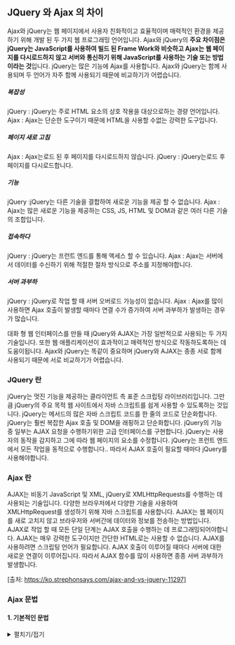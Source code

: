 

## JQuery 와 Ajax 의 차이

Ajax와 jQuery는 웹 페이지에서 사용자 친화적이고 효율적이며 매력적인 환경을 제공하기 위해 개발 된 두 가지 웹 프로그래밍 언어입니다.
Ajax와 jQuery의 **주요 차이점은 jQuery는 JavaScript를 사용하여 빌드 된 Frame Work와 비슷하고 Ajax는 웹 페이지를 다시로드하지 않고 
서버와 통신하기 위해 JavaScript를 사용하는 기술 또는 방법이라는 것**입니다. jQuery는 많은 기능에 Ajax를 사용합니다. Ajax와 jQuery는 
함께 사용되며 두 언어가 자주 함께 사용되기 때문에 비교하기가 어렵습니다.

##### 복잡성
jQuery : jQuery는 주로 HTML 요소의 상호 작용을 대상으로하는 경량 언어입니다.
Ajax : Ajax는 단순한 도구이기 때문에 HTML을 사용할 수없는 강력한 도구입니다.

##### 페이지 새로 고침
Ajax : Ajax는로드 된 후 페이지를 다시로드하지 않습니다.
jQuery : jQuery는로드 후 페이지를 다시로드합니다.

##### 기능
jQuery :jQuery는 다른 기술을 결합하여 새로운 기능을 제공 할 수 없습니다.
Ajax : Ajax는 많은 새로운 기능을 제공하는 CSS, JS, HTML 및 DOM과 같은 여러 다른 기술의 조합입니다.

##### 접속하다
jQuery : jQuery는 프런트 엔드를 통해 액세스 할 수 있습니다.
Ajax : Ajax는 서버에서 데이터를 수신하기 위해 적절한 절차 방식으로 주소를 지정해야합니다.

##### 서버 과부하
jQuery : jQuery로 작업 할 때 서버 오버로드 가능성이 없습니다.
Ajax : Ajax를 많이 사용하면 Ajax 호출이 발생할 때마다 연결 수가 증가하여 서버 과부하가 발생하는 경우가 많습니다.

대화 형 웹 인터페이스를 만들 때 jQuery와 AJAX는 가장 일반적으로 사용되는 두 가지 기술입니다. 또한 웹 애플리케이션이 효과적이고 매력적인 방식으로 작동하도록하는 데 도움이됩니다. 
Ajax와 jQuery는 똑같이 중요하며 jQuery와 AJAX는 종종 서로 함께 사용되기 때문에 서로 비교하기가 어렵습니다.


### JQuery 란
jQuery는 멋진 기능을 제공하는 클라이언트 측 표준 스크립팅 라이브러리입니다. 그만큼 jQuery의 주요 목적 웹 사이트에서 자바 스크립트를 쉽게 사용할 수 있도록하는 것입니다. 
jQuery는 메서드의 많은 자바 스크립트 코드를 한 줄의 코드로 단순화합니다. jQuery는 훨씬 복잡한 Ajax 호출 및 DOM을 래핑하고 단순화합니다. jQuery의 기능 중 일부는 AJAX 요청을 수행하기위한 고급 인터페이스를 구현합니다. 
jQuery는 사용자의 동작을 감지하고 그에 따라 웹 페이지의 요소를 수정합니다. jQuery는 프런트 엔드에서 모든 작업을 동적으로 수행합니다.. 따라서 AJAX 호출이 필요할 때마다 jQuery를 사용해야합니다.


### Ajax 란
AJAX는 비동기 JavaScript 및 XML, jQuery로 XMLHttpRequests를 수행하는 데 사용되는 기술입니다. 다양한 브라우저에서 다양한 기술을 사용하여 XMLHttpRequest를 생성하기 위해 자바 스크립트를 사용합니다. 
AJAX는 웹 페이지를 새로 고치지 않고 브라우저와 서버간에 데이터와 정보를 전송하는 방법입니다. AJAX로 작업 할 때 모든 단일 단계는 AJAX 호출을 수행하는 데 프로그래밍되어야합니다. 
AJAX는 매우 강력한 도구이지만 간단한 HTML로는 사용할 수 없습니다.
AJAX를 사용하려면 스크립팅 언어가 필요합니다. AJAX 호출이 이루어질 때마다 서버에 대한 새로운 연결이 이루어집니다. 따라서 AJAX 함수를 많이 사용하면 종종 서버 과부하가 발생합니다.


[출처: https://ko.strephonsays.com/ajax-and-vs-jquery-11297]



### Ajax 문법
#### 1. 기본적인 문법
<details>
  <summary>펼치기/접기</summary>
  ㄴㄴ
  </details>

  


